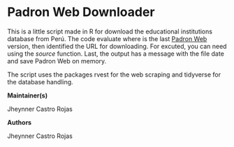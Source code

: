 # Padron Web Downloader

This is a little script made in R for download the educational institutions database from Perú. 
The code evaluate where is the last [Padron Web](http://escale.minedu.gob.pe/uee/-/document_library_display/GMv7/view/958881) version, then identified the URL for downloading.  For excuted, you can need using the *source* function. Last, the output has a message with the file date and save Padron Web on memory.

The script uses the packages rvest for the web scraping and tidyverse for the database handling. 

**Maintainer(s)**

Jheynner Castro Rojas

**Authors**

Jheynner Castro Rojas
